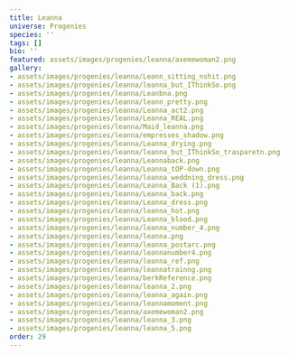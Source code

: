 ```yaml
---
title: Leanna
universe: Progenies
species: ''
tags: []
bio: ''
featured: assets/images/progenies/leanna/axemewoman2.png
gallery:
- assets/images/progenies/leanna/Leann_sitting_nshit.png
- assets/images/progenies/leanna/leanna_but_IThinkSo.png
- assets/images/progenies/leanna/Leanbna.png
- assets/images/progenies/leanna/leann_pretty.png
- assets/images/progenies/leanna/Leanna_act2.png
- assets/images/progenies/leanna/Leanna_REAL.png
- assets/images/progenies/leanna/Maid_leanna.png
- assets/images/progenies/leanna/empresses_shadow.png
- assets/images/progenies/leanna/Leanna_drying.png
- assets/images/progenies/leanna/leanna_but_IThinkSo_trasparetn.png
- assets/images/progenies/leanna/Leannaback.png
- assets/images/progenies/leanna/Leanna_tOP-down.png
- assets/images/progenies/leanna/leanna_weddning_dress.png
- assets/images/progenies/leanna/Leanna_Back (1).png
- assets/images/progenies/leanna/Leanna_back.png
- assets/images/progenies/leanna/Leanna_dress.png
- assets/images/progenies/leanna/leanna_hot.png
- assets/images/progenies/leanna/Leanna_blood.png
- assets/images/progenies/leanna/leanna_number_4.png
- assets/images/progenies/leanna/leanna.png
- assets/images/progenies/leanna/leanna_postarc.png
- assets/images/progenies/leanna/leannanumber4.png
- assets/images/progenies/leanna/leanna_ref.png
- assets/images/progenies/leanna/leannatrainng.png
- assets/images/progenies/leanna/berkReference.png
- assets/images/progenies/leanna/leanna_2.png
- assets/images/progenies/leanna/leanna_again.png
- assets/images/progenies/leanna/leannamoment.png
- assets/images/progenies/leanna/axemewoman2.png
- assets/images/progenies/leanna/leanna_3.png
- assets/images/progenies/leanna/leanna_5.png
order: 29
---
```

